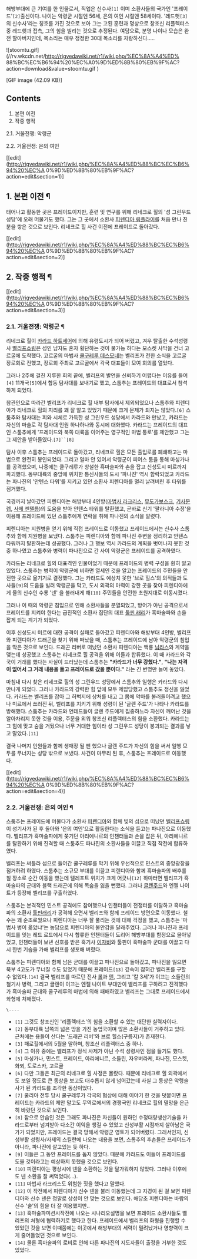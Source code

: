 해방부대에 큰 기여를 한 인물로서, 직업은 신수사`[1]` 이며 소환사들의 국가인 '프레이드'`[2]`출신이다. 나이는 악령군 시절엔
56세, 은의 여인 시절엔 58세이다. '레드햇`[3]`의 신수사'라는 칭호를 가진 것으로 보아 그는 고된 훈련과 명상으로 창조신 리플렉터스
중 레드햇과 접촉, 그의 힘을 빌리는 것으로 추정된다. 여담으로, 분명 나이나 모습은 완전 할아버지인데, 목소리는 매우 정정한 30대
목소리를 자랑하신다.....

![stoomtu.gif](//rv.wkcdn.net/http://rigvedawiki.net/r1/wiki.php/%EC%8A%A4%ED%
88%BC%EC%B6%94%20%EC%A0%9D%ED%8B%80%EB%9F%AC?action=download&value=stoomtu.gif
)

[GIF image (42.09 KB)]

## Contents

    

1. 본편 이전 
2. 작중 행적 
    

2.1. 거울전쟁: 악령군

2.2. 거울전쟁: 은의 여인

[[edit](http://rigvedawiki.net/r1/wiki.php/%EC%8A%A4%ED%88%BC%EC%B6%94%20%EC%A
0%9D%ED%8B%80%EB%9F%AC?action=edit&section=1)]

## 1. 본편 이전 ¶

태어나고 활동한 곳은 프레이드이지만, 훈련 및 연구를 위해 리네크로 힐의 '성 그린우드 성당'에 오래 머물기도 했다. 그는 그 곳에서 소환사
[피렌디아 림플라이](%ED%94%BC%EB%A0%8C%EB%94%94%EC%95%84%20%EB%A6%BC%ED%94%8C%EB%9D%BC%EC%9D%B4.md)를 처음 만나 친분을 쌓은 것으로 보인다. 리네크로 힐 사건 이전에 프레이드로 돌아갔다.

  

[[edit](http://rigvedawiki.net/r1/wiki.php/%EC%8A%A4%ED%88%BC%EC%B6%94%20%EC%A
0%9D%ED%8B%80%EB%9F%AC?action=edit&section=2)]

## 2. 작중 행적 ¶

[[edit](http://rigvedawiki.net/r1/wiki.php/%EC%8A%A4%ED%88%BC%EC%B6%94%20%EC%A
0%9D%ED%8B%80%EB%9F%AC?action=edit&section=3)]

### 2.1. 거울전쟁: 악령군 ¶

  

리네크로 힐이 [카라드 하트세어](%EC%B9%B4%EB%9D%BC%EB%93%9C%20%ED%95%98%ED%8A%B8%EC%84%B8%EC%96%B4.md)에 의해 유령도시가 되어 버렸고, 겨우 탈출한 수석성령사 [벨리프쇼링](%EB%B2%A8%EB%A6%AC%ED%94%84%20%EC%87%BC%EB%A7%81.md)은 성인 남자도 혼자 횡단하는 것이
불가능 하다는 모스켓 사막을 건너 고르굴에 도착했다. 고르굴의 마법사 [쿨구레루 데스모네](%EC%BF%A8%EA%B5%AC%EB%A0%88%EB%A3%A8%20%EB%8D%B0%EC%8A%A4%EB%AA%A8%EB%84%A4.md)는 벨리프가 전한 소식을 고르굴 장로회로
전했고, 장로회 주최로 고르굴에서 각국 대표들이 모여 회의를 열었다.

  

그러나 2주에 걸친 지루한 회의 끝에, 벨리프의 발언을 신뢰하기 어렵다는 이유를 들어`[4]` 11개국`[5]`에서 합동 탐사대를 보내기로
했고, 스툼추는 프레이드의 대표로서 참석하게 되었다.

  

참관인으로 따라간 벨리프가 리네크로 힐 내부 탐사에서 제외되었으나 스툼추와 피렌디아가 리네크로 힐의 지리를 꽤 잘 알고 있었기 때문에 크게
문제가 되지는 않았다.`[6]` 스툼추와 탐사대는 피와 시체로 가득한 성 그린우드 성당에서 카라드와 만났고, 카라드는 자신의 마술로 각
탐사대 인원 하나하나와 동시에 대화했다. 카라드는 프레이드의 대표인 스툼추에게 '프레이드와 북쪽 대륙을 이어주는 영구적인 마법 통로'를
제안했고 그는 그 제안을 받아들였다.`[7]``[8]`

  

탐사 이후 스툼추는 프레이드로 돌아갔고, 리네크로 힐은 모든 출입로를 폐쇄하고는 마법으로 완전히 봉인되었다. 그리고 얼마 안 있어서 악령군이
피어스 툼을 통해 마싱가나를 공격했으며, 나중에는 쿨구레루가 창설한 흑마술파와 손을 잡고 신성도시 미르까지 파괴했다. 동부대륙의 중앙에
위치한 통신사들의 도시 '파나진' 역시 함락되었고 카라드는 파나진의 '안텐스 타워'를 지키고 있던 소환사 피렌디아를 멀리 날려버린 후 타워를
점거했다.

  

국경까지 날아갔던 피렌디아는 해방부대 4인방([마법사 라크리스](%EB%9D%BC%ED%81%AC%EB%A6%AC%EC%8A%A4%20%EC%9A%B4%ED%84%B0%EB%9D%BC%ED%94%84.md), [무도가보스크](%EB%B3%B4%EC%8A%A4%ED%81%AC%20%ED%85%94%EB%A0%88%EC%9E%84.md), [기사문렙](%EB%AC%B8%EB%A0%99%20%EC%84%A0%EB%B9%8C.md), [사제 젠텔름](%EC%A0%A0%ED%85%94%EB%A6%84%20%EC%97%90%EB%A5%B4%ED%94%84%EC%BD%98.md))의 도움을 받아 안텐스 타워를
탈환했고, 곧바로 신기 '팔라니아 수정'을 이용해 프레이드에 있던 스툼추에게 연락을 취해 파나진의 소식을 알렸다.

  

피렌디아는 지원병을 얻기 위해 직접 프레이드로 이동했고 프레이드에서는 신수사 스툼추와 함께 지원병을 보냈다. 스툼추는 피렌디아와 함께 파나진
주변을 정리하고 안텐스 타워까지 탈환하는데 성공했다. 그러나 그 행보 역시 카라드의 계획을 벗어나지 못한 것 중 하나였고 스툼추와 병력이
파나진으로 간 사이 악령군은 프레이드를 공격하였다.

  

카라드는 리네크로 힐의 대표격인 인물이었기 때문에 프레이드의 병력 구성을 훤히 알고 있었다. 스툼추는 병력이 악령군에 비하면 열세인 것을
알고는 프레이드의 주민들을 안전한 곳으로 옮기기로 결정했다. 그는 카라드도 예상치 못한 '브로 힐스'의 의적들과 도사들`[9]`의 도움을
빌려 악령군을 막고, 도시 외곽의 마력이 강한 곳을 찾아 피렌디아에게 물의 신수인 수룡 '넨' 을 불러내게 해`[10]` 주민들을 안전한
초원지대로 이동시켰다.

  

그러나 이 때의 악령군 침입으로 인해 소환사들을 분열되었고, 방어가 아닌 공격으로서 프레이드를 지켜야 한다는 급진적인 소환사 집단의 대표
[툴핀 래리](%ED%88%B4%ED%95%80%20%EB%9E%98%EB%A6%AC.md)가 흑마술파와 손을 잡게 되는 계기가
되었다.

  

이후 신성도시 미르에 대한 공격이 실패로 돌아갔고 피렌디아와 해방부대 4인방, 벨리프와 피렌디아가 드래곤을 찾기 위해 떠났을 때, 스툼추는
프레이드에 남아 악령군의 침입을 막은 것으로 보인다. 드래곤 리버로 떠났던 소환사 피렌디아는 백룡
[님라스](%EB%8B%98%EB%9D%BC%EC%8A%A4.md)와 계약을 맺는데 성공했고 스툼추는 리네크로 힐 공격을 위해 이들과
합류했다. 이 때 카라드와 각국이 거래를 했다는 사실이 드러났는데 스툼추는 **"카라드가 너무 강했다."**, **"나는 자격이 없어서 그
거래 내용을 들고 프레이드로 갔을 뿐이다."** 라는 긴 변명만 늘어 놓았다.

  

마침내 다시 찾은 리네크로 힐의 성 그린우드 성당에서 스툼추와 일행은 카라드와 다시 만나게 되었다. 그러나 카라드의 강력한 힘 앞에 모두
제압당했고 스툼추도 정신을 잃었다. 카라드는 벨리프를 잡아 그 허벅지에 상처를 내고 그 몸에 악마를 불러들이려고 했으나 미르에서 쓰러진 뒤,
벨리프를 지키기 위해 성령이 된 '글렌 주드'가 나타나 카라드를 방해했다. 스툼추는 카라드와 언데드들이 글렌 주드에게 집중하느라 자신이
깨어난 것을 알아차리지 못한 것을 이용, 주문을 외워 창조신 리플렉터스의 힘을 소환했다. 카라드는 그 힘에 맞고 숨을 거뒀으나 너무 거대한
힘이라 성 그린우드 성당이 붕괴되는 결과를 낳고 말았다.`[11]`

  

결국 나머지 인원들과 함께 생매장 될 뻔 했으나 글렌 주드가 자신의 힘을 써서 일행 모두를 무너지는 성당 밖으로 보냈다. 사건이 마무리 된
후, 스툼추는 프레이드로 이동했다.

  

[[edit](http://rigvedawiki.net/r1/wiki.php/%EC%8A%A4%ED%88%BC%EC%B6%94%20%EC%A
0%9D%ED%8B%80%EB%9F%AC?action=edit&section=4)]

### 2.2. 거울전쟁: 은의 여인 ¶

스툼추는 프레이드에 머물다가 소환사 [피렌디아](%ED%94%BC%EB%A0%8C%EB%94%94%EC%95%84%20%EB%A6%BC%ED%94%8C%EB%9D%BC%EC%9D%B4.md)와 함께 빛의 섬으로 떠났던 [벨리프쇼링](%EB%B2%A8%EB%A6%AC%ED%94%84%20%EC%87%BC%EB%A7%81.md)이 성기사가 된 후 돌아와 '은의
여인'으로 활동한다는 소식을 듣고는 파나진으로 이동했다. 벨리프가 흑마술파에게 쫒기던 아리에니르의 인챈터들과 손을 잡은 뒤, 아리에니르를
탈환하기 위해 진격할 때 스툼추도 파나진의 소환사들을 이끌고 직접 작전에 합류하였다.

  

벨리프는 써틀라 섬으로 들어간 쿨구레루를 막기 위해 우선적으로 민스트의 중앙광장을 점거하려 하였다. 스툼추는 소규모 부대를 이끌고 피렌디아와
함께 흑마술파의 배후를 칠 장소로 순간 이동을 했는데 텔레포트 위치가 크게 어긋나`[12]` 하마터면 벨리프가 흑마술파의 군대와 블랙
드래곤에 의해 목숨을 잃을 뻔했다. 그러나 [글렌주드](%EA%B8%80%EB%A0%8C%20%EC%A3%BC%EB%93%9C.md)와 엔젤 나이트가 등장해 벨리프를 구출하였다.

  

스툼추는 본격적인 민스트 공격에도 참여했으나 인챈터들이 전쟁터를 이탈하고 흑마술파의 소환사 [툴핀래리](%ED%88%B4%ED%95%80%20%EB%9E%98%EB%A6%AC.md)가 공격해 오면서 벨리프와 함께 프레이드 방면으로
이동했다. 철수는 꽤 순조로웠으나 피렌디아는 너무 잘 풀리는 것에 대해 걱정을 했고, 스툼추는 '마법사 병이 옮았냐'는 농담으로 피렌디아의
불안감을 달래주었다. 그러나 파나진과 프레이드를 잇는 레드 로드에서 다시 합류한 인챈터들이 도리어 해방부대를 함정으로 몰아넣었고, 인챈터들이
보낸 신호를 받은 흑기사 [이자비](%EC%9D%B4%EC%9E%90%EB%B9%84.md)와 툴핀이 흑마술파 군대를 이끌고 다시 한번
기습을 가해 벨리프를 생포해 버렸다.

  

스툼추는 피렌디아와 함께 남은 군대를 이끌고 파나진으로 돌아갔고, 파나진을 잃으면 북부 4고도가 무너질 수도 있었기 때문에
프레이드`[13]` 깊숙이 잡혀간 벨리프를 구할 수 없었다.`[14]` 결국 벨리프를 따르던 전사
[롤](%ED%8C%8C%EC%9D%B8%ED%8A%B8%20%EB%A1%A4.md)과
[앤](%EB%A0%88%EB%94%94%EC%89%AC%20%EC%95%A4.md), 그리고 '칼 3세'가 이끄는 소들린의 철기사
병력, 그리고 글렌이 이끄는 엔젤 나이트 부대만이 벨리프를 구하려고 진격했다가 흑마술파 군대와 쿨구레루의 마법에 의해 패배하였고 벨리프는
그대로 프레이드에서 화형에 처해졌다.

  

`\----`

  * `[1]` 그것도 창조신인 '리플렉터스'의 힘을 소환할 수 있는 대단한 실력자이다.
  * `[2]` 동부대륙 남쪽의 넓은 땅을 가진 농업국이며 많은 소환사들이 거주하고 있다. 근처에는 용들이 산다는 '드래곤 리버'와 브로 힐스(구릉지)가 존재한다.
  * `[3]` 패로힐에서의 5월을 말하며, 창조신 리플렉터스 중 하나.
  * `[4]` 그 이유 중에는 벨리프가 정식 사제가 아닌 수석 성령사인 점을 들기도 했다.
  * `[5]` 마싱가나, 민스트, 프레이드, 아리에니르, 소들린, 자우버라케, 파나진, 모스켓, 화뫼, 도로스카, 고르굴
  * `[6]` 다만 그들은 최근의 리네크로 힐 사정은 몰랐다. 때문에 리네크로 힐 외곽에서도 보일 정도로 큰 동상을 보고도 대수롭지 않게 넘어갔는데 사실 그 동상은 악령술사가 된 카라드를 조각한 동상이었다.
  * `[7]` 쿨리아 전투 당시 쿨구레루가 각국의 협상에 대해 이야기 한 것을 덧붙이면 프레이드는 카라드의 제안 말고도 무역로에서의 경쟁국인 리네크로 힐의 멸망을 은근히 바랐던 것으로 보인다.
  * `[8]` 참으로 안습인 것은 그래도 파나진은 자신들이 원하던 수정대량생산기술을 카라드로부터 넘겨받아 다소간 이익을 챙길 수 있었고 신성부활 시점까지 살아남은 국가가 되었지만, 프레이드는 결국 망해서 악령군 영토가 되어버렸다. 그래서인지, 신성부활 성령사/사제의 스킬란에 나오는 내용을 보면, 스톰추의 후손들은 프레이드가 아니라, 파나진에 살고있는 듯 하다.
  * `[9]` 이들은 그 동안 프레이드를 돕지 않았다. 때문에 카라드도 이들이 프레이드를 도울 것이라고는 예상하지 못했을 것으로 보인다.
  * `[10]` 피렌디아는 평상시에 넨을 소환하는 것을 달가워하지 않았다. 그러나 이후에도 넨 소환을 잘 써먹었다(...).
  * `[11]` 마법사 라크리스도 위험한 짓을 했다고 말했다.
  * `[12]` 이 작전에서 피렌디아가 신수 넨을 불러 이동했는데 그 지경이 된 걸 보면 피렌디아와 신수 넨은 정말로 상성이 안 맞는 것으로 보인다. 애당초 피렌디아는 바람의 신수 '술'의 힘을 더 잘 이용했지만..
  * `[13]` 흑마술파미션시작전에 나오는 시나리오설명을 보면 프레이드 소환사들도 벨리프의 처형에 협력하기로 했다고 한다. 프레이드에서 벨리프의 화형을 진행할 수 있었던 것을 보면 이때쯤에는 이곳에서 해방부대의 세력이 밀려났거나 영향력이 크게 줄어들었던 것으로 보인다.
  * `[14]` 물론 흑마술파의 로비로 인해 다른 파나진의 지도자들이 출정을 거부한 것도 있었다.

